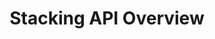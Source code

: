 ---
title: Stacking API Overview
category: 639ba2628407100061f5faac
slug: stacking-api-overview
type: link
hidden: false
order: 2
link_url: https://docs.voucherify.io/docs/manage-stackable-discounts
---